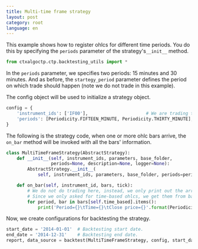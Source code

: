 ```yaml
---
title: Multi-time frame strategy
layout: post
category: root
language: en
---
```


This example shows how to register ohlcs for different time periods. You do this by specifying the `periods` parameter
of the strategy's`__init__` method.


```python
from ctxalgoctp.ctp.backtesting_utils import *
```

In the `periods` parameter, we specifies two periods: 15 minutes and 30 minutes. And as before, the `startegy_period`
parameter defines the period on which trade should happen (note we do not trade in this example).

The config object will be used to initialize a strategy object.

```python
config = {
    'instrument_ids': ['IF00'],                      # We are trading this future instrument.
    'periods': [Periodicity.FIFTEEN_MINUTE, Periodicity.THIRTY_MINUTE],
}
```

The following is the strategy code, when one or more ohlc bars arrive, the `on_bar` method will be invoked with
all the bars' information.

```python
class MultiTimeFrameStrategy(AbstractStrategy):
    def __init__(self, instrument_ids, parameters, base_folder,
                 periods=None, description=None, logger=None):
        AbstractStrategy.__init__(
            self, instrument_ids, parameters, base_folder, periods=periods, description=description, logger=logger)

    def on_bar(self, instrument_id, bars, tick):
        # We do not do trading here, instead, we only print out the arrived ohlc bars.
        # Since we only asked for time-based ohlcs, we get them from bars[self.time_based].
        for period, bar in bars[self.time_based].items():
            print('Period={}\tTime={}\tClose price={}'.format(Periodicity.name(period), bar.timestamp, bar.close))
```

Now, we create configurations for backtesting the strategy.

```python
start_date = '2014-01-01'  # Backtesting start date.
end_date = '2014-12-31'    # Backtesting end date.
report, data_source = backtest(MultiTimeFrameStrategy, config, start_date, end_date)

```
